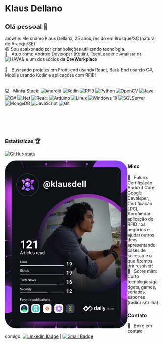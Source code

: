 # Klaus Dellano

## Olá pessoal 👋

:bowtie: Me chamo Klaus Dellano, 25 anos, resido em Brusque/SC (natural de Aracaju/SE)<br/>
:satisfied: Sou apaixonado por criar soluções utilizando tecnologia.<br/>
 :rocket:  &nbsp; Atuo como Android Developer (Kotlin), TechLeader e Analista na <img alt="HAVAN" src="https://img.shields.io/badge/HAVAN-%230F1689.svg?&style=for-the-badge&logo=hugo&logoColor=white"/> e um dos sócios da **DevWorkplace**
 <br/><br/> :purple_heart: &nbsp; Buscando projetos em Front-end usando React, Back-End usando C#, Mobile usando Kotlin e aplicações com RFID!
 <br/><br/><br/> :computer: &nbsp; Minha Stack: 
<img alt="Android" src="https://img.shields.io/badge/Android-3DDC84?style=for-the-badge&logo=android&logoColor=white" />
<img alt="Kotlin" src="https://img.shields.io/badge/kotlin-%230095D5.svg?&style=for-the-badge&logo=kotlin&logoColor=white"/>
<img alt="RFID" src="https://img.shields.io/badge/Rfid-%23e6e6fa.svg?&style=for-the-badge&logo=sonarsource&logoColor=black"/>
<img alt="Python" src="https://img.shields.io/badge/python-%2314354C.svg?&style=for-the-badge&logo=python&logoColor=white"/>
<img alt="OpenCV" src="https://img.shields.io/badge/opencv-%23white.svg?&style=for-the-badge&logo=opencv&logoColor=white"/>
<img alt="Java" src="https://img.shields.io/badge/java-%23ED8B00.svg?&style=for-the-badge&logo=java&logoColor=white"/>
<img alt="C#" src="https://img.shields.io/badge/c%23-%23239120.svg?&style=for-the-badge&logo=c-sharp&logoColor=white"/>
<img alt=".Net" src="https://img.shields.io/badge/.NET-5C2D91?style=for-the-badge&logo=.net&logoColor=white"/>
<img alt="React" src="https://img.shields.io/badge/react-%2320232a.svg?&style=for-the-badge&logo=react&logoColor=%2361DAFB"/>
<img alt="Arduino" src="https://img.shields.io/badge/-Arduino-00979D?style=for-the-badge&logo=Arduino&logoColor=white"/>
<img alt="Linux" src="https://img.shields.io/badge/Linux-%23FCC624?style=for-the-badge&logo=linux&logoColor=black" />
<img alt="Windows 10" src="https://img.shields.io/badge/Windows-0078D6?style=for-the-badge&logo=windows&logoColor=white" />
<img alt="SQLServer" src ="https://img.shields.io/badge/SQL%20Sever-CC2927?style=for-the-badge&logo=microsoft%20sql%20server&logoColor=white"/>
<img alt="MongoDB" src ="https://img.shields.io/badge/MongoDB-%234ea94b.svg?&style=for-the-badge&logo=mongodb&logoColor=white"/>
<img alt="JavaScript" src="https://img.shields.io/badge/javascript-%23323330.svg?&style=for-the-badge&logo=javascript&logoColor=%23F7DF1E"/>
<img alt="Git" src="https://img.shields.io/badge/git-%23F05033.svg?&style=for-the-badge&logo=git&logoColor=white"/>

<br/><br/><br/><br/>

### Estatísticas 🏆
![GitHub stats](https://github-readme-stats.vercel.app/api?username=kdds22&show_icons=true&theme=tokyonight&count_private=true)

<a href="https://app.daily.dev/klausdell"><img align="left" src="https://github.com/kdds22/kdds22/blob/master/devcard.svg" width="400" alt="Klaus Dellano's Dev Card"/></a>
 
 ### Misc
 
 :dart: &nbsp; Futuro: Certificação Android Core Google Developer, Certificação LPCI, Aprofundar aplicação do RFID nos negócios e ajudar outros devs apresentando cases de sucesso e o que fizemos pra resolver!
 <br/> 💬  &nbsp; Sobre mim: Curto tecnologias/gadgets, games, seriados, esportes (radicais/trilha)
 
 ### Contato
 :email: &nbsp; Entre em contato comigo: [![Linkedin Badge](https://img.shields.io/badge/LinkedIn-klaus--dellano-blue)](https://www.linkedin.com/in/klaus-dellano/) 
| 
[![Gmail Badge](https://img.shields.io/badge/-klaus.dd.sa@gmail.com-c14438?style=flat-square&logo=Gmail&logoColor=white&link=mailto:klaus.dd.sa@gmail.com)](mailto:klaus.dd.sa@gmail.com)
